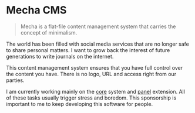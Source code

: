 Mecha CMS
=========

> Mecha is a flat-file content management system that carries the concept of minimalism.

The world has been filled with social media services that are no longer safe to share personal matters. I want to grow back the interest of future generations to write journals on the internet.

This content management system ensures that you have full control over the content you have. There is no logo, URL and access right from our parties.

I am currently working mainly on the [core](https://github.com/mecha-cms/mecha) system and [panel](https://github.com/mecha-cms/x.panel) extension. All of these tasks usually trigger stress and boredom. This sponsorship is important to me to keep developing this software for people.
